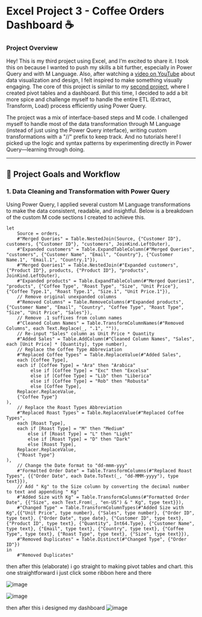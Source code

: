 
# Excel Project 3 - Coffee Orders Dashboard ☕

### Project Overview
Hey! This is my third project using Excel, and I’m excited to share it. I took this on because I wanted to push my skills a bit further, especially in Power Query and with M Language. Also, after watching a [video on YouTube](https://www.youtube.com/watch?v=wP8NWRR0Fdg&list=WL&index=5) about data visualization and design, I felt inspired to make something visually engaging. The core of this project is similar to my [second project](https://github.com/adinramaadin/Excel_Project-2_Bike-Buyers-Dashboard-Project), where I created pivot tables and a dashboard. But this time, I decided to add a bit more spice and challenge myself to handle the entire ETL (Extract, Transform, Load) process efficiently using Power Query. 

The project was a mix of interface-based steps and M code. I challenged myself to handle most of the data transformation through M Language (instead of just using the Power Query interface), writing custom transformations with a "//" prefix to keep track. And no tutorials here! I picked up the logic and syntax patterns by experimenting directly in Power Query—learning through doing.

---

## 🎯 Project Goals and Workflow

### 1. **Data Cleaning and Transformation with Power Query**
  
Using Power Query, I applied several custom M Language transformations to make the data consistent, readable, and insightful. Below is a breakdown of the custom M code sections I created to achieve this.



```
let
    Source = orders,
    #"Merged Queries" = Table.NestedJoin(Source, {"Customer ID"}, customers, {"Customer ID"}, "customers", JoinKind.LeftOuter),
    #"Expanded customers" = Table.ExpandTableColumn(#"Merged Queries", "customers", {"Customer Name", "Email", "Country"}, {"Customer Name.1", "Email.1", "Country.1"}),
    #"Merged Queries1" = Table.NestedJoin(#"Expanded customers", {"Product ID"}, products, {"Product ID"}, "products", JoinKind.LeftOuter),
    #"Expanded products" = Table.ExpandTableColumn(#"Merged Queries1", "products", {"Coffee Type", "Roast Type", "Size", "Unit Price"}, {"Coffee Type.1", "Roast Type.1", "Size.1", "Unit Price.1"}),
    // Remove original unexpanded columns
    #"Removed Columns" = Table.RemoveColumns(#"Expanded products", {"Customer Name", "Email", "Country", "Coffee Type", "Roast Type", "Size", "Unit Price", "Sales"}),
    // Remove .1 suffixes from column names
    #"Cleaned Column Names" = Table.TransformColumnNames(#"Removed Columns", each Text.Replace(_, ".1", "")),
    // Re-input "Sales" column as Unit Price * Quantity
    #"Added Sales" = Table.AddColumn(#"Cleaned Column Names", "Sales", each [Unit Price] * [Quantity], type number),
    // Replace the Coffee Type Abbreviation
    #"Replaced Coffee Types" = Table.ReplaceValue(#"Added Sales", 
    each [Coffee Type],
    each if [Coffee Type] = "Ara" then "Arabica" 
         else if [Coffee Type] = "Exc" then "Excelsa"
         else if [Coffee Type] = "Lib" then "Liberica"
         else if [Coffee Type] = "Rob" then "Robusta"
         else [Coffee Type], 
    Replacer.ReplaceValue, 
    {"Coffee Type"}
),
    // Replace the Roast Types Abbreviation
    #"Replaced Roast Types" = Table.ReplaceValue(#"Replaced Coffee Types", 
    each [Roast Type],
    each if [Roast Type] = "M" then "Medium"
        else if [Roast Type] = "L" then "Light"
        else if [Roast Type] = "D" then "Dark"
        else [Roast Type],
    Replacer.ReplaceValue,
    {"Roast Type"}
),
    // Change the Date format to "dd-mmm-yyy"
    #"Formatted Order Date" = Table.TransformColumns(#"Replaced Roast Types", {{"Order Date", each Date.ToText(_, "dd-MMM-yyyy"), type text}}),
    // Add " Kg" to the Size column by converting the decimal number to text and appending " Kg"
    #"Added Size with Kg" = Table.TransformColumns(#"Formatted Order Date", {{"Size", each Text.From(_, "en-US") & " Kg", type text}}),
    #"Changed Type" = Table.TransformColumnTypes(#"Added Size with Kg",{{"Unit Price", type number}, {"Sales", type number}, {"Order ID", type text}, {"Order Date", type date}, {"Customer ID", type text}, {"Product ID", type text}, {"Quantity", Int64.Type}, {"Customer Name", type text}, {"Email", type text}, {"Country", type text}, {"Coffee Type", type text}, {"Roast Type", type text}, {"Size", type text}}),
    #"Removed Duplicates" = Table.Distinct(#"Changed Type", {"Order ID"})
in
    #"Removed Duplicates"
```
then after this (elaborate) i go straight to making pivot tables and chart. this one straightforward i just click some ribbon here and there


![image](https://github.com/user-attachments/assets/f896c24a-7cc8-4a7d-8a7d-c4edd64674b9)

![image](https://github.com/user-attachments/assets/19a3954c-11ef-4fbe-98ed-eb004aadaf4f)


then after this i designed my dashboard
![image](https://github.com/user-attachments/assets/052b1b67-62d8-4bbd-b5db-ebeb3ca957e5)
